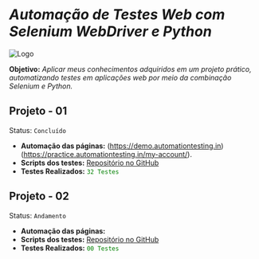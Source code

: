 # _Automação de Testes Web com Selenium WebDriver e Python_

![Logo](https://camo.githubusercontent.com/a58601f5f61b883cff2da374ec3e1b1b14596a5083ffb4e2dcbd8c0fb8e4fca3/68747470733a2f2f73656c656e69756d2d707974686f6e2e636f6d2f77702d636f6e74656e742f75706c6f6164732f323031372f31312f63726f707065642d6c6f676f2d6d696e692e706e67)

**Objetivo:** *Aplicar meus conhecimentos adquiridos em um projeto prático, automatizando testes em aplicações web por meio da combinação Selenium e Python.*

## Projeto - 01
Status: `Concluído`

- **Automação das páginas:** (https://demo.automationtesting.in) (https://practice.automationtesting.in/my-account/).
- **Scripts dos testes:** [Repositório no GitHub](https://github.com/goisjackson/Automacao-Testes-Web-Selenium-Webdriver-Python/tree/main/01%20-%20Projeto/Scripts)
- **Testes Realizados:** <span style="color:green">`32 Testes`</span>

## Projeto - 02
Status: `Andamento`

- **Automação das páginas:** 
- **Scripts dos testes:** [Repositório no GitHub]()
- **Testes Realizados:** <span style="color:green">`00 Testes`</span>
